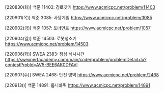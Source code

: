 [220830(화)]
백준 11403: 경로찾기
https://www.acmicpc.net/problem/11403

[220901(목)]
백준 3085: 사탕게임
https://www.acmicpc.net/problem/3085

[220902(금)]
백준 1057: 토너먼트
https://www.acmicpc.net/problem/1057

[220904(일)]
백준 14503: 로봇청소기
https://www.acmicpc.net/problem/14503

[220906(화)]
SWEA 2383: 점심 식사시간
https://swexpertacademy.com/main/code/problem/problemDetail.do?contestProbId=AV5-BEE6AK0DFAVl

[220907(수)]
SWEA 2468: 안전 영역
https://www.acmicpc.net/problem/2468

[220913()]
백준 14891: 톱니바퀴
https://www.acmicpc.net/problem/14891
